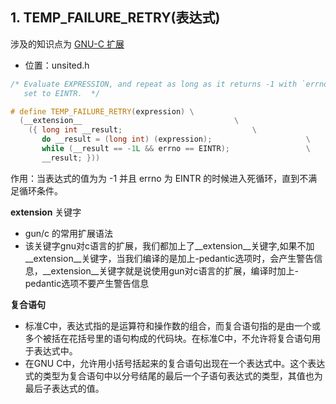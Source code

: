 ## 1. TEMP_FAILURE_RETRY(表达式)
涉及的知识点为 [GNU-C 扩展](https://blog.csdn.net/tigerjibo/article/details/8299557)


* 位置：unsited.h
```C++
/* Evaluate EXPRESSION, and repeat as long as it returns -1 with `errno'
   set to EINTR.  */

# define TEMP_FAILURE_RETRY(expression) \
  (__extension__							      \
    ({ long int __result;						      \
       do __result = (long int) (expression);				      \
       while (__result == -1L && errno == EINTR);			      \
       __result; }))
```

作用：当表达式的值为为 -1 并且 errno 为 EINTR 的时候进入死循环，直到不满足循环条件。

**__extension__** 关键字
- gun/c 的常用扩展语法
- 该关键字gnu对c语言的扩展，我们都加上了__extension__关键字,如果不加__extension__关键字，当我们编译的是加上-pedantic选项时，会产生警告信息，__extension__关键字就是说使用gun对c语言的扩展，编译时加上-pedantic选项不要产生警告信息

**复合语句**
- 标准C中，表达式指的是运算符和操作数的组合，而复合语句指的是由一个或多个被括在花括号里的语句构成的代码块。在标准C中，不允许将复合语句用于表达式中。
- 在GNU C中，允许用小括号括起来的复合语句出现在一个表达式中。这个表达式的类型为复合语句中以分号结尾的最后一个子语句表达式的类型，其值也为最后子表达式的值。


